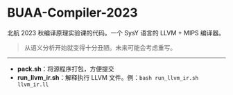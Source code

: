 # BUAA-Compiler-2023
北航 2023 秋编译原理实验课的代码。一个 SysY 语言的 LLVM + MIPS 编译器。

> 从语义分析开始就变得十分丑陋。未来可能会考虑重写。

---
- **pack.sh**：将源程序打包，方便提交
- **run_llvm_ir.sh**：解释执行 LLVM 文件。例：`bash run_llvm_ir.sh llvm_ir.ll`
